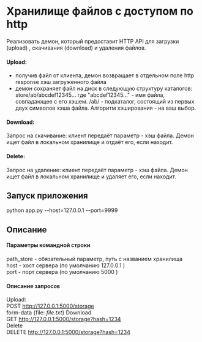 # Хранилище файлов с доступом по http

Реализовать демон, который предоставит HTTP API для загрузки (upload) ,
скачивания (download) и удаления файлов.

#### Upload:
- получив файл от клиента, демон возвращает в отдельном поле http
response хэш загруженного файла
- демон сохраняет файл на диск в следующую структуру каталогов:
   store/ab/abcdef12345...
где "abcdef12345..." - имя файла, совпадающее с его хэшем.
/ab/ - подкаталог, состоящий из первых двух символов хэша файла.
Алгоритм хэширования - на ваш выбор.

#### Download:
Запрос на скачивание: клиент передаёт параметр - хэш файла. Демон ищет
файл в локальном хранилище и отдаёт его, если находит.

#### Delete:
Запрос на удаление: клиент передаёт параметр - хэш файла. Демон ищет
файл в локальном хранилище и удаляет его, если находит.

## Запуск приложения
python app.py --host=127.0.0.1 --port=9999
## Описание
#### Параметры командной строки
path_store - обязательный параметр, путь c названием хранилища <br>
host - хост сервера (по умолчанию 127.0.0.1 ) <br>
port - порт сервера (по умолчанию  5000 ) <br>
#### Описание запросов
Upload:<br>
POST http://127.0.0.1:5000/storage<br> form-data {file: _file.txt_}
Download<br>
GET http://127.0.0.1:5000/storage?hash=1234 <br>
Delete<br>
DELETE http://127.0.0.1:5000/storage?hash=1234 <br>
